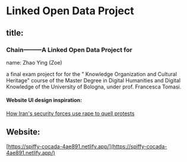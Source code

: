 # Linked Open Data Project

## title: 
### Chain———A Linked Open Data Project for
name: Zhao Ying (Zoe)

a final exam project for for the " Knowledge Organization and Cultural Heritage" course of the Master Degree in Digital Humanities and Digital Knowledge of the University of Bologna, under prof. Francesca Tomasi.

#### Website UI design inspiration:  
[How Iran's security forces use rape to quell protests](https://edition.cnn.com/interactive/2022/11/middleeast/iran-protests-sexual-assault/index.html)


## Website:
[https://spiffy-cocada-4ae891.netlify.app/](https://spiffy-cocada-4ae891.netlify.app/)


